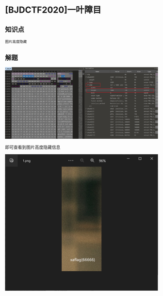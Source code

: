 # [BJDCTF2020]一叶障目

## 知识点

`图片高度隐藏`

## 解题

![](./img/27-1.png)

即可查看到图片高度隐藏信息

![](./img/27-2.png)